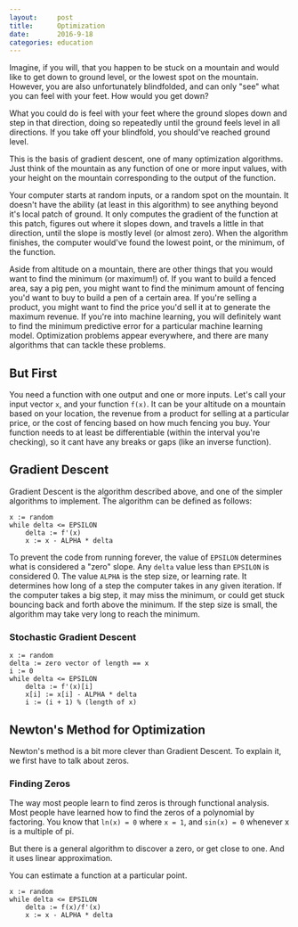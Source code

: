 ```yaml
---
layout:     post
title:      Optimization
date:       2016-9-18
categories: education
---
```


Imagine, if you will, that you happen to be stuck on a mountain and would like to get down to ground level, or the lowest spot on the mountain. However, you are also unfortunately blindfolded, and can only "see" what you can feel with your feet. How would you get down?

What you could do is feel with your feet where the ground slopes down and step in that direction, doing so repeatedly until the ground feels level in all directions. If you take off your blindfold, you should've reached ground level.

This is the basis of gradient descent, one of many optimization algorithms. Just think of the mountain as any function of one or more input values, with your height on the mountain corresponding to the output of the function.

Your computer starts at random inputs, or a random spot on the mountain. It doesn't have the ability (at least in this algorithm) to see anything beyond it's local patch of ground. It only computes the gradient of the function at this patch, figures out where it slopes down, and travels a little in that direction, until the slope is mostly level (or almost zero). When the algorithm finishes, the computer would've found the lowest point, or the minimum, of the function.

Aside from altitude on a mountain, there are other things that you would want to find the minimum (or maximum!) of. If you want to build a fenced area, say a pig pen, you might want to find the minimum amount of fencing you'd want to buy to build a pen of a certain area. If you're selling a product, you might want to find the price you'd sell it at to generate the maximum revenue. If you're into machine learning, you will definitely want to find the minimum predictive error for a particular machine learning model. Optimization problems appear everywhere, and there are many algorithms that can tackle these problems.

## But First

You need a function with one output and one or more inputs. Let's call your input vector `x`, and your function `f(x)`. It can be your altitude on a mountain based on your location, the revenue from a product for selling at a particular price, or the cost of fencing based on how much fencing you buy. Your function needs to at least be differentiable (within the interval you're checking), so it cant have any breaks or gaps (like an inverse function).

## Gradient Descent

Gradient Descent is the algorithm described above, and one of the simpler algorithms to implement. The algorithm can be defined as follows:

	x := random
	while delta <= EPSILON
    	delta := f'(x)
    	x := x - ALPHA * delta

To prevent the code from running forever, the value of `EPSILON` determines what is considered a "zero" slope. Any `delta` value less than `EPSILON` is considered 0. The value `ALPHA` is the step size, or learning rate. It determines how long of a step the computer takes in any given iteration. If the computer takes a big step, it may miss the minimum, or could get stuck bouncing back and forth above the minimum. If the step size is small, the algorithm may take very long to reach the minimum.

### Stochastic Gradient Descent

	x := random
	delta := zero vector of length == x
	i := 0
	while delta <= EPSILON
		delta := f'(x)[i]
		x[i] := x[i] - ALPHA * delta
		i := (i + 1) % (length of x)

## Newton's Method for Optimization

Newton's method is a bit more clever than Gradient Descent. To explain it, we first have to talk about zeros.

### Finding Zeros

The way most people learn to find zeros is through functional analysis. Most people have learned how to find the zeros of a polynomial by factoring. You know that `ln(x) = 0` where `x = 1`, and `sin(x) = 0` whenever x is a multiple of pi.

But there is a general algorithm to discover a zero, or get close to one. And it uses linear approximation.

You can estimate a function at a particular point.

	x := random
	while delta <= EPSILON
		delta := f(x)/f'(x)
		x := x - ALPHA * delta